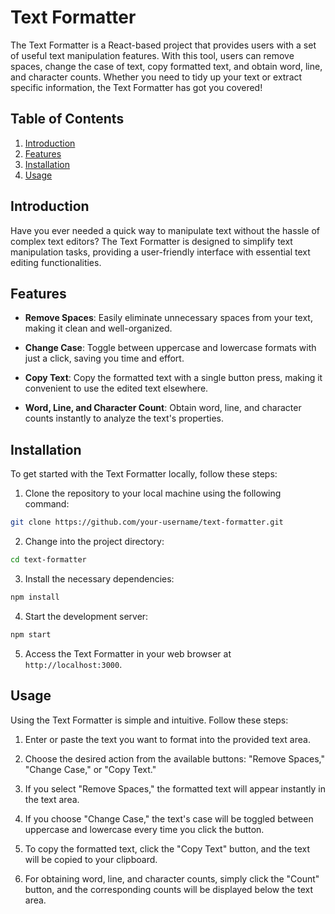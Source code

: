 # Text Formatter

The Text Formatter is a React-based project that provides users with a set of useful text manipulation features. With this tool, users can remove spaces, change the case of text, copy formatted text, and obtain word, line, and character counts. Whether you need to tidy up your text or extract specific information, the Text Formatter has got you covered!

## Table of Contents
1. [Introduction](#introduction)
2. [Features](#features)
3. [Installation](#installation)
4. [Usage](#usage)

## Introduction

Have you ever needed a quick way to manipulate text without the hassle of complex text editors? The Text Formatter is designed to simplify text manipulation tasks, providing a user-friendly interface with essential text editing functionalities.

## Features

- **Remove Spaces**: Easily eliminate unnecessary spaces from your text, making it clean and well-organized.

- **Change Case**: Toggle between uppercase and lowercase formats with just a click, saving you time and effort.

- **Copy Text**: Copy the formatted text with a single button press, making it convenient to use the edited text elsewhere.

- **Word, Line, and Character Count**: Obtain word, line, and character counts instantly to analyze the text's properties.

## Installation

To get started with the Text Formatter locally, follow these steps:

1. Clone the repository to your local machine using the following command:

```bash
git clone https://github.com/your-username/text-formatter.git
```

2. Change into the project directory:

```bash
cd text-formatter
```

3. Install the necessary dependencies:

```bash
npm install
```

4. Start the development server:

```bash
npm start
```

5. Access the Text Formatter in your web browser at `http://localhost:3000`.

## Usage

Using the Text Formatter is simple and intuitive. Follow these steps:

1. Enter or paste the text you want to format into the provided text area.

2. Choose the desired action from the available buttons: "Remove Spaces," "Change Case," or "Copy Text."

3. If you select "Remove Spaces," the formatted text will appear instantly in the text area.

4. If you choose "Change Case," the text's case will be toggled between uppercase and lowercase every time you click the button.

5. To copy the formatted text, click the "Copy Text" button, and the text will be copied to your clipboard.

6. For obtaining word, line, and character counts, simply click the "Count" button, and the corresponding counts will be displayed below the text area.
